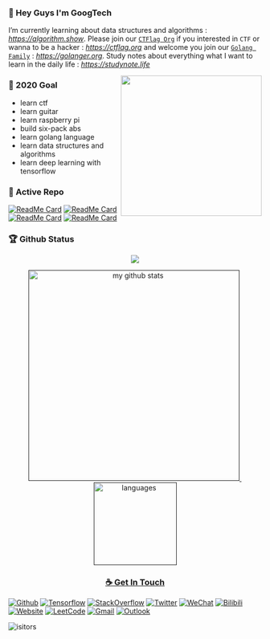 ### 👋 Hey Guys I'm GoogTech

I’m currently learning about data structures and algorithms : *https://algorithm.show*. Please join our [`CTFlag Org`](https://github.com/CTFlag) if you interested in `CTF` or wanna to be a hacker : *https://ctflag.org* and welcome you join our [`Golang Family`](https://github.com/google-golang) : *https://golanger.org*. Study notes about everything what I want to learn in the daily life : *https://studynote.life*

<img align='right' src='https://media.giphy.com/media/d1DVd87uM1xJip8gUv/giphy.gif' width='280'>
<!-- <img align='right' src='https://user-images.githubusercontent.com/5713670/87202985-820dcb80-c2b6-11ea-9f56-7ec461c497c3.gif' width='250"'> -->
<!--<img align='right' src="https://media.giphy.com/media/M9gbBd9nbDrOTu1Mqx/giphy.gif" width="230">-->


### 🔭 2020 Goal
* learn ctf
* learn guitar
* learn raspberry pi
* build six-pack abs
* learn golang language
* learn data structures and algorithms
* learn deep learning with tensorflow


### 👀 Active Repo
[![ReadMe Card](https://github-readme-stats.vercel.app/api/pin/?username=yubuntu0109&repo=fileGo)](https://github.com/YUbuntu0109/fileGo)
[![ReadMe Card](https://github-readme-stats.vercel.app/api/pin/?username=yubuntu0109&repo=task)](https://github.com/YUbuntu0109/task)
[![ReadMe Card](https://github-readme-stats.vercel.app/api/pin/?username=yubuntu0109&repo=leetcode-googtech)](https://github.com/yubuntu0109/leetcode-googtech)
[![ReadMe Card](https://github-readme-stats.vercel.app/api/pin/?username=yubuntu0109&repo=awesome-tensorflow-tutorial)](https://github.com/YUbuntu0109/awesome-tensorflow-tutorial)


### 🏆 Github Status
<a href="">
    <p align="center">
        <img src="https://github-profile-trophy.vercel.app/?username=YUbuntu0109"/>
    </p>
</a>
<!-- My GitHub stats with buefy theme ❤️, refer to: https://github.com/Arshiamidos/arshiamidos -->
<a align="center" href="">
<p align="center">
<img src="https://github-readme-stats.vercel.app/api?username=YUbuntu0109&show_icons=true" alt="my github stats" width="420"/>&nbsp;
  <img src="https://github-readme-stats.vercel.app/api/top-langs/?username=YUbuntu0109&layout=compact" alt="languages" height="165">
</p>


### ☕ Get In Touch
[![Github](https://img.shields.io/badge/-Github-000?style=flat&logo=Github&logoColor=white)](https://github.com/yubuntu0109)
[![Tensorflow](https://img.shields.io/badge/-Tensorflow-pink?style=flat&logo=Tensorflow&logoColor=white)](https://tensorflow.studynote.life)
[![StackOverflow](https://img.shields.io/badge/-StackOverflow-cyan?style=flat&logo=StackOverflow&logoColor=white)](https://stackoverflow.com/users/story/13689597)
[![Twitter](https://img.shields.io/badge/-Twitter-blue?style=flat&logo=Twitter&logoColor=white)](https://twitter.com/ishacker_net)
[![WeChat](https://img.shields.io/badge/-WeChat-gray?style=flat&logo=WeChat&link=https://github.com/hritik5102)](https://ishacker.net/about/)
[![Bilibili](https://img.shields.io/badge/-Bilibili-c13584?style=flat&labelColor=c13584&logo=instagram&logoColor=white)](https://space.bilibili.com/364361791)
[![Website](https://img.shields.io/badge/-Website-FCA121?style=flat&logo=java&logoColor=white)](https://ishacker.net/)
[![LeetCode](https://img.shields.io/badge/-LeetCode-02569B?style=flat&logo=leetCode&link=https://github.com/hritik5102)](https://leetcode-cn.com/u/googtech/)
[![Gmail](https://img.shields.io/badge/-Gmail-c14438?style=flat&logo=Gmail&logoColor=white)](mailto:ishacker.net@gmail.com)
[![Outlook](https://img.shields.io/badge/-Outlook-563D7C?style=flat&logo=Microsoft-Outlook&logoColor=white)](mailto:gentleman_0109@outlook.com)


![isitors](https://visitor-badge.glitch.me/badge?page_id=YUbuntu0109.YUbuntu0109)
